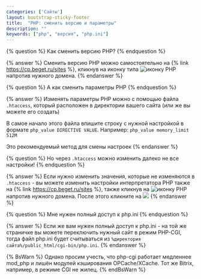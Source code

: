 ```yaml
---
categories: ['Сайты']
layout: bootstrap-sticky-footer
title:  "PHP: сменить версию и параметры"
description: ""
keywords: ["php", "версия", "php.ini"]
---
```

{% question %}
Как сменить версию PHP?
{% endquestion %}

{% answer %}
Cменить версию РНР можно самостоятельно на {% link https://cp.beget.ru/sites %}, кликнув на иконку типа ![иконку РНР](https://cp.beget.com/i/icons/small/php71.png) напротив нужного домена.
{% endanswer %}

{% question %}
А как сменить параметры PHP
{% endquestion %}

{% answer %}
Изменять параметры PHP можно с помощью файла `.htaccess`, который расположен в директории вашего сайта (или же вы можете его создать)

В самое начало этого файла впишите строку с нужной настройкой в формате `php_value DIRECTIVE VALUE`. Например: `php_value memory_limit 512M`

Это рекомендуемый метод для смены настроек
{% endanswer %}

{% question %}
Но через `.htaccess` можно изменить далеко не все настройки!
{% endquestion %}

{% answer %}
Если нужно изменить значения, которые не изменяются в `.htaccess` - вы можете изменить настройки интерпретатора PHP также на {% link https://cp.beget.ru/sites %}, также кликнув на ![иконку РНР](https://cp.beget.com/i/icons/small/php71.png) напротив нужного домена. После этого кликните на ![](/assets/img/screenshots/php_settings.png)
{% endanswer %}

{% question %}
Мне нужен полный доступ к php.ini
{% endquestion %}

{% answer %}
Если же вам нужен полный доступ к php.ini - на той же страничке вы можете переключить нужный сайт в режим PHP-CGI, тогда файл php.ini будет считываться из `%директория сайта%/public_html/cgi-bin/php.ini`.
{% endanswer %}

{% BsWarn %}
Однако просим учесть, что php-cgi работает медленнее mod_php и лишён модулей кэширования OPCache/XCache. Тот же Bitrix, например, в режиме CGI не жилец.
{% endBsWarn %}
